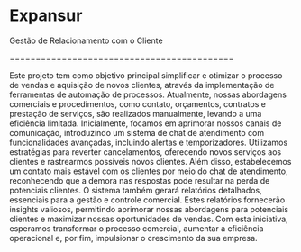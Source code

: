 # Expansur
Gestão de Relacionamento com o Cliente

===========================================

Este projeto tem como objetivo principal simplificar e otimizar o processo de vendas e aquisição de novos clientes, através da implementação de ferramentas de automação de processos. Atualmente, nossas abordagens comerciais e procedimentos, como contato, orçamentos, contratos e prestação de serviços, são realizados manualmente, levando a uma eficiência limitada. 
Inicialmente, focamos em aprimorar nossos canais de comunicação, introduzindo um sistema de chat de atendimento com funcionalidades avançadas, incluindo alertas e temporizadores. Utilizamos estratégias para reverter cancelamentos, oferecendo novos serviços aos clientes e rastrearmos possíveis novos clientes. Além disso, estabelecemos um contato mais estável com os clientes por meio do chat de atendimento, reconhecendo que a demora nas respostas pode resultar na perda de potenciais clientes. 
 O sistema também gerará relatórios detalhados, essenciais para a gestão e controle comercial. Estes relatórios fornecerão insights valiosos, permitindo aprimorar nossas abordagens para potenciais clientes e maximizar nossas oportunidades de vendas. 
Com esta iniciativa, esperamos transformar o processo comercial, aumentar a eficiência operacional e, por fim, impulsionar o crescimento da sua empresa.
